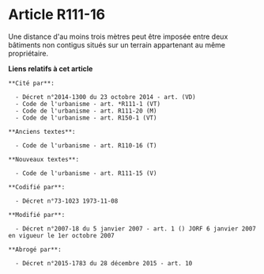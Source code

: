 # Article R111-16

Une distance d'au moins trois mètres peut être imposée entre deux bâtiments non contigus situés sur un terrain appartenant au
même propriétaire.

**Liens relatifs à cet article**

	**Cité par**:

	  - Décret n°2014-1300 du 23 octobre 2014 - art. (VD)
	  - Code de l'urbanisme - art. *R111-1 (VT)
	  - Code de l'urbanisme - art. R111-20 (M)
	  - Code de l'urbanisme - art. R150-1 (VT)

	**Anciens textes**:

	  - Code de l'urbanisme - art. R110-16 (T)

	**Nouveaux textes**:

	  - Code de l'urbanisme - art. R111-15 (V)

	**Codifié par**:

	  - Décret n°73-1023 1973-11-08

	**Modifié par**:

	  - Décret n°2007-18 du 5 janvier 2007 - art. 1 () JORF 6 janvier 2007 en vigueur le 1er octobre 2007

	**Abrogé par**:

	  - Décret n°2015-1783 du 28 décembre 2015 - art. 10
